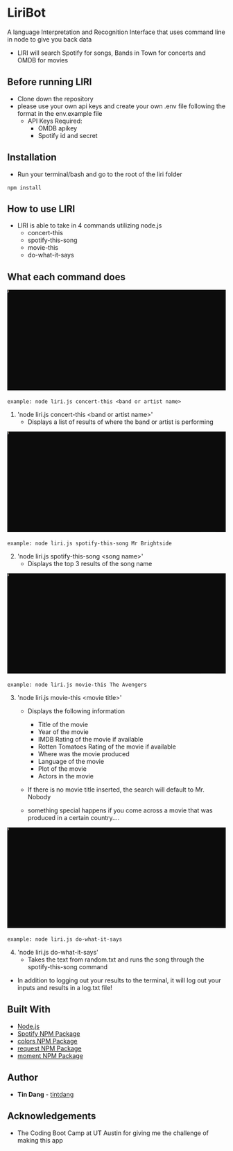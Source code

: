 # LiriBot
A language Interpretation and Recognition Interface that uses command line in node to give you back data
* LIRI will search Spotify for songs, Bands in Town for concerts and OMDB for movies


## Before running LIRI

* Clone down the repository
* please use your own api keys and create your own .env file following the format in the env.example file
    * API Keys Required:
        * OMDB apikey
        * Spotify id and secret

## Installation
* Run your terminal/bash and go to the root of the liri folder
```
npm install
```

## How to use LIRI
* LIRI is able to take in 4 commands utilizing node.js
    * concert-this
    * spotify-this-song
    * movie-this
    * do-what-it-says

## What each command does
<img src='./examples/concert-this.gif'><br>
```
example: node liri.js concert-this <band or artist name>
```
1. 'node liri.js concert-this \<band or artist name\>'
    * Displays a list of results of where the band or artist is performing  

<img src='./examples/spotify-this-song.gif'><br>
```
example: node liri.js spotify-this-song Mr Brightside
```

2. 'node liri.js spotify-this-song \<song name\>'
    * Displays the top 3 results of the song name

<img src='./examples/movie-this.gif'><br>
```
example: node liri.js movie-this The Avengers
```

3. 'node liri.js movie-this \<movie title\>'
    * Displays the following information
        * Title of the movie
        * Year of the movie
        * IMDB Rating of the movie if available
        * Rotten Tomatoes Rating of the movie if available
        * Where was the movie produced
        * Language of the movie
        * Plot of the movie
        * Actors in the movie
    * If there is no movie title inserted, the search will default to Mr. Nobody

    * something special happens if you come across a movie that was produced in a certain country....

<img src='./examples/do-what-it-says.gif'><br>
```
example: node liri.js do-what-it-says
```

4. 'node liri.js do-what-it-says'
    * Takes the text from random.txt and runs the song through the spotify-this-song command


* In addition to logging out your results to the terminal, it will log out your inputs and results in a log.txt file!


## Built With
* [Node.js](https://nodejs.org/en/)
* [Spotify NPM Package](https://www.npmjs.com/package/node-spotify-api)
* [colors NPM Package](https://www.npmjs.com/package/colors)
* [request NPM Package](https://www.npmjs.com/package/request)
* [moment NPM Package](https://www.npmjs.com/package/moment)

## Author

* **Tin Dang**  - [tintdang](https://github.com/tintdang)

## Acknowledgements

* The Coding Boot Camp at UT Austin for giving me the challenge of making this app
